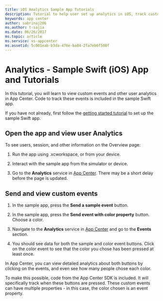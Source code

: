 ```yaml
---
title: iOS Analytics Sample App Tutorials
description: Tutorial to help user set up analytics in iOS, track custom events and check logflow.
keywords: app center
author: sabrinaj206
ms.author: t-sajia
ms.date: 06/26/2017
ms.topic: article
ms.service: vs-appcenter
ms.assetid: 5c001eab-b3da-476e-ba84-2fa7eb6f500f
---
```



# Analytics - Sample Swift (iOS) App and Tutorials

In this tutorial, you will learn to view custom events and other user analytics in App Center. Code to track these events is included in the sample Swift app.

If you have not already, first follow the [getting started tutorial](getting-started.md) to set up the sample Swift app.

## Open the app and view user Analytics
To see users, session, and other information on the Overview page:
1. Run the app using .xcworkspace, or from your device.

2. Interact with the sample app from the simulator or device.

3. Go to the **Analytics** service in [App Center](https://appcenter.ms/apps). There may be a short delay before the page is updated.

## Send and view custom events

1. In the sample app, press the **Send a sample event** button.

2. In the sample app, press the **Send event with color property** button. Choose a color.

3. Navigate to the **Analytics** service in [App Center](https://appcenter.ms/apps) and go to the **Events** section.

4. You should see data for both the sample and color event buttons. Click on the color event to see that the color you chose has been pressed at least once.

In App Center, you can view detailed analytics about both buttons by clicking on the events, and even see how many people chose each color.

To make this possible, code from the App Center SDK is included. It will specifically track when these buttons are pressed. These custom events can have multiple properties - in this case, the color chosen is an event property.
